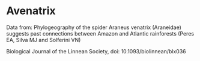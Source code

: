 # Avenatrix

Data from: Phylogeography of the spider Araneus venatrix (Araneidae) suggests past connections between Amazon and Atlantic rainforests (Peres EA, Silva MJ and Solferini VN)

Biological Journal of the Linnean Society, doi: 10.1093/biolinnean/blx036
